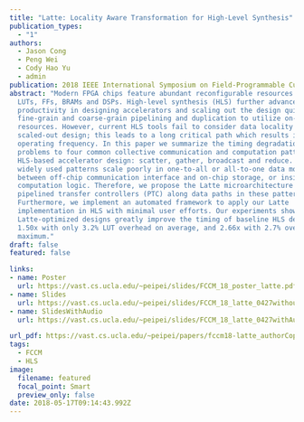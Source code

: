 ```yaml
---
title: "Latte: Locality Aware Transformation for High-Level Synthesis"
publication_types:
  - "1"
authors:
  - Jason Cong
  - Peng Wei
  - Cody Hao Yu
  - admin
publication: 2018 IEEE International Symposium on Field-Programmable Custom Computing Machines (FCCM'18), short paper acceptance ratio: 7/48 = 14.6%
abstract: "Modern FPGA chips feature abundant reconfigurable resources such as
  LUTs, FFs, BRAMs and DSPs. High-level synthesis (HLS) further advances users
  productivity in designing accelerators and scaling out the design quickly via
  fine-grain and coarse-grain pipelining and duplication to utilize on-chip
  resources. However, current HLS tools fail to consider data locality in the
  scaled-out design; this leads to a long critical path which results in a low
  operating frequency. In this paper we summarize the timing degradation
  problems to four common collective communication and computation patterns in
  HLS-based accelerator design: scatter, gather, broadcast and reduce. These
  widely used patterns scale poorly in one-to-all or all-to-one data movements
  between off-chip communication interface and on-chip storage, or inside the
  computation logic. Therefore, we propose the Latte microarchitecture featuring
  pipelined transfer controllers (PTC) along data paths in these patterns.
  Furthermore, we implement an automated framework to apply our Latte
  implementation in HLS with minimal user efforts. Our experiments show that
  Latte-optimized designs greatly improve the timing of baseline HLS designs by
  1.50x with only 3.2% LUT overhead on average, and 2.66x with 2.7% overhead at
  maximum."
draft: false
featured: false

links:
- name: Poster
  url: https://vast.cs.ucla.edu/~peipei/slides/FCCM_18_poster_latte.pdf
- name: Slides
  url: https://vast.cs.ucla.edu/~peipei/slides/FCCM_18_latte_0427withoutAudioNew.pptx
- name: SlidesWithAudio
  url: https://vast.cs.ucla.edu/~peipei/slides/FCCM_18_latte_0427withAudioNew.pptx

url_pdf: https://vast.cs.ucla.edu/~peipei/papers/fccm18-latte_authorCopy.pdf
tags:
  - FCCM
  - HLS
image:
  filename: featured
  focal_point: Smart
  preview_only: false
date: 2018-05-17T09:14:43.992Z
---
```


